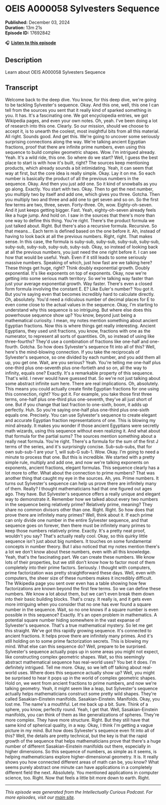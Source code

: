 # OEIS A000058 Sylvesters Sequence

**Published:** December 03, 2024  
**Duration:** 13m 21s  
**Episode ID:** 17692842

🎧 **[Listen to this episode](https://intellectuallycurious.buzzsprout.com/2529712/episodes/17692842-oeis-a000058-sylvesters-sequence)**

## Description

Learn about OEIS A000058 Sylvesters Sequence

## Transcript

Welcome back to the deep dive. You know, for this deep dive, we're going to be tackling Sylvester's sequence. Okay. And this one, well, this one I can tell from the sources you sent that it really kind of sparked something in you. It has. It's a fascinating one. We got encyclopedia entries, we got Wikipedia pages, and even your own notes. Oh, yeah. I've been doing a lot of research into this one. Clearly. So our mission, should we choose to accept it, is to unearth the coolest, most insightful bits from all this material. All right. Sounds good. And get this. We're going to uncover some seriously surprising connections along the way. We're talking ancient Egyptian fractions, proof that there are infinite prime numbers, even using this sequence to build complex geometric shapes. Wow. I'm intrigued already. Yeah. It's a wild ride, this one. So where do we start? Well, I guess the best place to start is with how it's built, right? The sources keep mentioning products, which already sounds a bit intimidating. Yeah, it can seem that way at first, but the core idea is really simple. Okay. Lay it on me. So each number is basically the product of all the previous numbers in the sequence. Okay. And then you just add one. So it kind of snowballs as you go along. Exactly. You start with two. Okay. Then to get the next number, you multiply two by itself and add one, which gives you three. Gotcha. Then you multiply two and three and add one to get seven and so on. So the first few terms are two, three, seven. Forty-three. Oh, wow. Eighty-oh-seven. And it just keeps getting bigger. Fast. Yeah, eighty-oh-seven already feels like a huge jump. And hold on. I saw in the sources that there's more than one way to define this thing. You're right. There's the product formula we just talked about. Right. But there's also a recursive formula. Recursive. So that means... Each term is defined based on the one before it. Ah, instead of having to look back at all the previous numbers. Right, right. That makes sense. In this case, the formula is suby-sub, suby-sub, suby-sub, suby-sub, suby-sub, suby-sub, suby-sub, suby-sub. Okay, so instead of looking back at all the previous numbers, you just need the one right before it. I can see how that would be useful. Yeah. Even if it still leads to some seriously massive numbers. Speaking of which, just how fast are we talking here? These things get huge, right? Think doubly exponential growth. Doubly exponential. It's like exponents on top of exponents. Okay, now we're getting into some serious math territory. So we're talking way faster than just your average exponential growth. Way faster. There's even a closed form formula involving the constant E. E? Like Euler's number? You got it. But you're saying even that becomes incredibly hard to calculate directly. Oh, absolutely. You'd need a ridiculous number of decimal places for E to even come close to the actual values in the sequence. Okay, I'm starting to understand why this sequence is so intriguing. But where else does this powerhouse sequence show up? You know, beyond just being a mathematical curiosity. I mean, my notes mention something about ancient Egyptian fractions. Now this is where things get really interesting. Ancient Egyptians, they used unit fractions, you know, fractions with one as the numerator, to represent all sorts of quantities. Oh, so instead of using like three-fourths? They'd use a combination of fractions like one-half and one-fourth. Gotcha. So how does Sylvester's sequence fit into all of this? Well, here's the mind-blowing connection. If you take the reciprocals of Sylvester's sequence, so one divided by each number, and you add them all up, you get one. Wait, are you serious? Yeah. You're telling me one-half plus one-third plus one-seventh plus one-fortieth and so on, all the way to infinity, equals one? Exactly. It's a remarkable property of this sequence. That's wild. I never would have guessed that. So we're not just talking about some abstract infinite sum here. There are real implications. Oh, absolutely. This means you could actually create finite Egyptian fractions for one using this connection, right? You got it. For example, you take those first three terms, one-half plus one-third plus one-seventh, they've all just short of one. But if you change that last fraction to one-sixth, boom, it adds up perfectly. Huh. So you're saying one-half plus one-third plus one-sixth equals one. Precisely. You can use Sylvester's sequence to create elegant and accurate Egyptian fraction representations of one. This is blowing my mind already. It makes you wonder if those ancient Egyptians were secretly math wizards, using this sequence without even realizing it. And what about that formula for the partial sums? The sources mention something about a really neat formula. You're right. There's a formula for the sum of the first J terms of the series, and it's surprisingly concise. Sub-sub-subs, that for own sub-sub-1 are your 1, will sub-G sub-1. Wow. Okay. I'm going to need a minute to process that one. But this is incredible. We started with a pretty simple rule, multiply and add one, and now we're talking exponents on exponents, ancient fractions, elegant formulas. This sequence clearly has a lot more to offer. What about the connection to prime numbers? That was another thing that caught my eye in the sources. Ah, yes. Prime numbers. It turns out Sylvester's sequence can help us prove there are infinitely many of them. Really? I thought mathematicians had that one figured out ages ago. They have. But Sylvester's sequence offers a really unique and elegant way to demonstrate it. Remember how we talked about every two numbers in the sequence being relatively prime? Relatively prime, meaning? They share no common divisors other than one. Right. Right. So how does that prove there are infinitely many primes? Well, think about it. If each prime can only divide one number in the entire Sylvester sequence, and that sequence goes on forever, then there must be infinitely many primes to keep those numbers relatively prime. Exactly. It's a pretty neat proof, wouldn't you say? That's actually really cool. Okay, so this quirky little sequence isn't just about big numbers. It touches on some fundamental concepts in number theory. But I also noticed that my notes mention there's a lot we don't know about these numbers, even with all this knowledge. Yeah, that's the fascinating part. We can create these numbers. We know lots of their properties, but we still don't know how to factor most of them completely into their prime factors. Seriously. I thought with computers, prime factorization was pretty straightforward these days. Well, even with computers, the sheer size of these numbers makes it incredibly difficult. The Wikipedia page you sent over even has a table showing how few factorizations are known beyond the first few terms. So we can define these numbers. We know a lot about them, but we can't even break them down into their basic building blocks. That's crazy. It really is, and it gets even more intriguing when you consider that no one has ever found a square number in the sequence. Wait, so no one knows if a square number is even possible in this sequence? Exactly. It's an open problem in mathematics. A potential square number hiding somewhere in the vast expanse of Sylvester's sequence. That's a true mathematical mystery. So let me get this straight. We've got this rapidly growing sequence. It's connected to ancient fractions. It helps prove there are infinitely many primes. And it's still holding on to some prime factorization secrets. This is blowing my mind. What else can this sequence do? Well, prepare to be surprised. Sylvester's sequence actually pops up in some areas you might not expect, like constructing complex geometric shapes. Wait, so this seemingly abstract mathematical sequence has real-world uses? You bet it does. I'm definitely intrigued. Tell me more. Okay, so we left off talking about real-world uses. Where does this sequence actually show up? Well, you might be surprised to hear it pops up in the world of complex geometric shapes. Hold on, we went from ancient fractions to prime numbers, and now we're talking geometry. Yeah, it might seem like a leap, but Sylvester's sequence actually helps mathematicians construct some pretty wild shapes. They're called Sasakian-Einstein manifolds. Sasakian-Einstein. Manifolds. Okay, you lost me. The name's a mouthful. Let me back up a bit. Sure. Think of a sphere, you know, perfectly round. Yeah, I get that. Well, Sasakian-Einstein manifolds, you can think of them as like generalizations of spheres. They're more complex. They have more structure. Right. But they still have that same kind of spherical quality, in a way. Okay, I think I'm getting a vague picture in my mind. But how does Sylvester's sequence even fit into all of this? Well, the details are pretty technical, but the key is that the rapid growth of the sequence that helps mathematicians prove that there's a huge number of different Sasakian-Einstein manifolds out there, especially in higher dimensions. So this sequence of numbers, as simple as it seems, is helping mathematicians explore higher-dimensional geometry. It is. It really shows you how connected different areas of math can be, you know? What seems purely abstract one minute can have applications in a completely different field the next. Absolutely. You mentioned applications in computer science, too. Right. Now that feels a little bit more down to earth. Right.

---
*This episode was generated from the Intellectually Curious Podcast. For more episodes, visit our [main site](https://intellectuallycurious.buzzsprout.com).*
